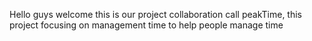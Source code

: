 Hello guys welcome this is our project collaboration call peakTime, this project focusing on management time to help people manage time
